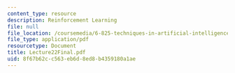 ```yaml
---
content_type: resource
description: Reinforcement Learning
file: null
file_location: /coursemedia/6-825-techniques-in-artificial-intelligence-sma-5504-fall-2002/8f67b62cc563eb6d8ed8b4359180a1ae_Lecture22Final.pdf
file_type: application/pdf
resourcetype: Document
title: Lecture22Final.pdf
uid: 8f67b62c-c563-eb6d-8ed8-b4359180a1ae
---
```

